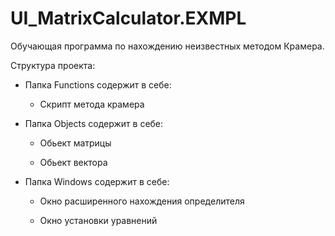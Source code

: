 # UI_MatrixCalculator.EXMPL
Обучающая программа по нахождению неизвестных методом Крамера.

Структура проекта:

- Папка Functions содержит в себе:

  - Скрипт метода крамера
  
- Папка Objects содержит в себе:

  - Обьект матрицы
  
  - Обьект вектора
  
- Папка Windows содержит в себе:

  - Окно расширенного нахождения определителя
  
  - Окно установки уравнений
